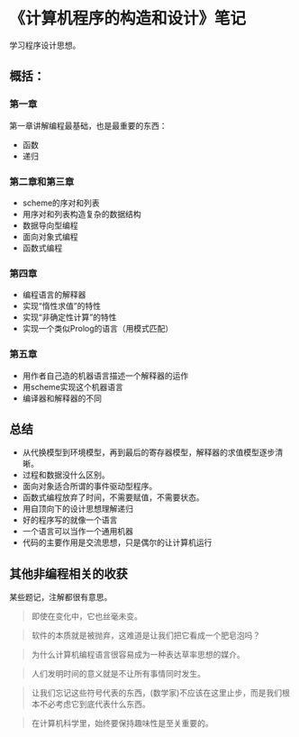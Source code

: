# 《计算机程序的构造和设计》笔记

学习程序设计思想。

## 概括：

### 第一章

第一章讲解编程最基础，也是最重要的东西：

- 函数
- 递归

### 第二章和第三章

- scheme的序对和列表
- 用序对和列表构造复杂的数据结构
- 数据导向型编程
- 面向对象式编程
- 函数式编程

### 第四章

- 编程语言的解释器
- 实现“惰性求值”的特性
- 实现“非确定性计算”的特性
- 实现一个类似Prolog的语言（用模式匹配）

### 第五章

- 用作者自己造的机器语言描述一个解释器的运作
- 用scheme实现这个机器语言
- 编译器和解释器的不同

## 总结

- 从代换模型到环境模型，再到最后的寄存器模型，解释器的求值模型逐步清晰。
- 过程和数据没什么区别。
- 面向对象适合所谓的事件驱动型程序。
- 函数式编程放弃了时间，不需要赋值，不需要状态。
- 用自顶向下的设计思想理解递归
- 好的程序写的就像一个语言
- 一个语言可以当作一个通用机器
- 代码的主要作用是交流思想，只是偶尔的让计算机运行

## 其他非编程相关的收获

某些题记，注解都很有意思。

> 即使在变化中，它也丝毫未变。

> 软件的本质就是被抛弃，这难道是让我们把它看成一个肥皂泡吗？

> 为什么计算机编程语言很容易成为一种表达草率思想的媒介。

> 人们发明时间的意义就是不让所有事情同时发生。

> 让我们忘记这些符号代表的东西，(数学家)不应该在这里止步，而是我们根本不必考虑它到底代表什么东西。

> 在计算机科学里，始终要保持趣味性是至关重要的。
